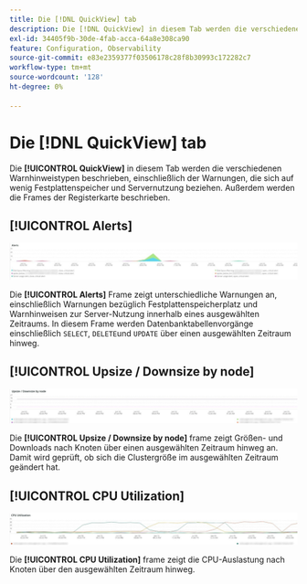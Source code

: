 ```yaml
---
title: Die [!DNL QuickView] tab
description: Die [!DNL QuickView] in diesem Tab werden die verschiedenen Warnhinweistypen beschrieben, einschließlich der Warnungen, die sich auf wenig Festplattenspeicher und Servernutzung beziehen.
exl-id: 34405f9b-30de-4fab-acca-64a8e308ca90
feature: Configuration, Observability
source-git-commit: e83e2359377f03506178c28f8b30993c172282c7
workflow-type: tm+mt
source-wordcount: '128'
ht-degree: 0%

---
```


# Die [!DNL QuickView] tab

Die **[!UICONTROL QuickView]** in diesem Tab werden die verschiedenen Warnhinweistypen beschrieben, einschließlich der Warnungen, die sich auf wenig Festplattenspeicher und Servernutzung beziehen. Außerdem werden die Frames der Registerkarte beschrieben.

## [!UICONTROL Alerts]

![Warnhinweise](../../assets/tools/observation-for-adobe-commerce/quickview_alerts.jpg)

Die **[!UICONTROL Alerts]** Frame zeigt unterschiedliche Warnungen an, einschließlich Warnungen bezüglich Festplattenspeicherplatz und Warnhinweisen zur Server-Nutzung innerhalb eines ausgewählten Zeitraums. In diesem Frame werden Datenbanktabellenvorgänge einschließlich `SELECT`, `DELETE`und `UPDATE` über einen ausgewählten Zeitraum hinweg.

## [!UICONTROL Upsize / Downsize by node]

![Größe nach Knoten aktualisieren/verkleinern](../../assets/tools/observation-for-adobe-commerce/quickview_upsize_by_node.jpg)

Die **[!UICONTROL Upsize / Downsize by node]** frame zeigt Größen- und Downloads nach Knoten über einen ausgewählten Zeitraum hinweg an. Damit wird geprüft, ob sich die Clustergröße im ausgewählten Zeitraum geändert hat.

## [!UICONTROL CPU Utilization]

![CPU-Auslastung](../../assets/tools/observation-for-adobe-commerce/quickview_cpu.jpg)

Die **[!UICONTROL CPU Utilization]** frame zeigt die CPU-Auslastung nach Knoten über den ausgewählten Zeitraum hinweg.
